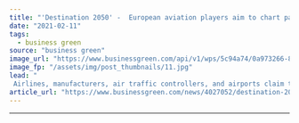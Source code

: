 ```yaml
---
title: "'Destination 2050' -  European aviation players aim to chart pathway to net zero emissions"
date: "2021-02-11"
tags: 
  - business green
source: "business green"
image_url: "https://www.businessgreen.com/api/v1/wps/5c94a74/0a973266-8ee0-48d1-8894-619231282911/5/contrails-aircraft-aviation-plane-iStock-154925378-185x114.jpg"
image_fp: "/assets/img/post_thumbnails/11.jpg"
lead: "
 Airlines, manufacturers, air traffic controllers, and airports claim that reducing net CO2 emissions to zero by 2050 from flights within and departing from the European Economic Area, Britain, and Switzerland is possible ..."
article_url: "https://www.businessgreen.com/news/4027052/destination-2050-european-aviation-players-aim-chart-pathway-net-zero-emissions"
---
```


---
